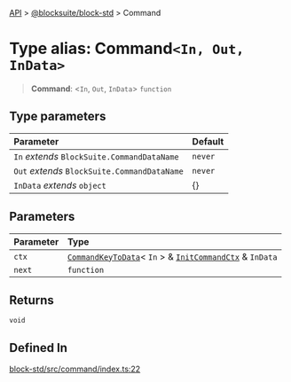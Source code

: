 [API](../../../index.md) > [@blocksuite/block-std](../index.md) > Command

# Type alias: Command`<In, Out, InData>`

> **Command**: <`In`, `Out`, `InData`> `function`

## Type parameters

| Parameter | Default |
| :------ | :------ |
| `In` *extends* `BlockSuite.CommandDataName` | `never` |
| `Out` *extends* `BlockSuite.CommandDataName` | `never` |
| `InData` *extends* `object` | \{} |

## Parameters

| Parameter | Type |
| :------ | :------ |
| `ctx` | [`CommandKeyToData`](type-alias.CommandKeyToData.md)\< `In` \> & [`InitCommandCtx`](../interfaces/interface.InitCommandCtx.md) & `InData` |
| `next` | `function` |

## Returns

`void`

## Defined In

[block-std/src/command/index.ts:22](https://github.com/Saul-Mirone/blocksuite/blob/f2324b82e/packages/block-std/src/command/index.ts#L22)
